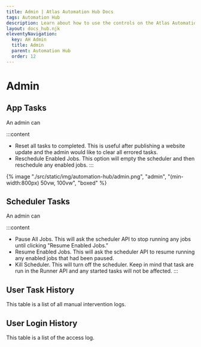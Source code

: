 ```yaml
---
title: Admin | Atlas Automation Hub Docs
tags: Automation Hub
description: Learn about how to use the controls on the Atlas Automation Hub Admin page.
layout: docs_hub.njk
eleventyNavigation:
  key: AH Admin
  title: Admin
  parent: Automation Hub
  order: 12
---
```


# Admin

## App Tasks

An admin can

:::content
- Reset all tasks to completed. This is useful after publishing a website update and the admin would like to clear all errored tasks.
- Reschedule Enabled Jobs. This option will empty the scheduler and then reschedule any enabled jobs.
:::

{% image "./src/static/img/automation-hub/admin.png", "admin", "(min-width:800px) 50vw, 100vw", "boxed" %}

## Scheduler Tasks

An admin can

:::content
- Pause All Jobs. This will ask the scheduler API to stop running any jobs until clicking "Resume Enabled Jobs."
- Resume Enabled Jobs. This will ask the scheduler API to resume running any enabled jobs that had been paused.
- Kill Scheduler. This will turn off the scheduler. Keep in mind that task are run in the Runner API and any started tasks will not be affected.
:::

## User Task History

This table is a list of all manual intervention logs.

## User Login History

This table is a list of the access log.
